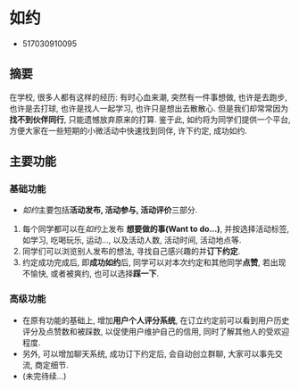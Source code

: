 # 如约

- 517030910095

## 摘要

在学校, 很多人都有这样的经历: 有时心血来潮, 突然有一件事想做, 也许是去跑步, 也许是去打球, 也许是找人一起学习, 也许只是想出去散散心. 但是我们却常常因为**找不到伙伴同行**, 只能遗憾放弃原来的打算. 鉴于此, 如约将为同学们提供一个平台,  方便大家在一些短期的小微活动中快速找到同伴, 许下约定, 成功如约.

## 主要功能

### 基础功能

- *如约*主要包括**活动发布, 活动参与, 活动评价**三部分.

1. 每个同学都可以在*如约*上发布 **想要做的事(Want to do...)**, 并按选择活动标签, 如学习, 吃喝玩乐, 运动..., 以及活动人数, 活动时间, 活动地点等. 
2. 同学们可以浏览别人发布的想法, 寻找自己感兴趣的并**订下约定**.
3. 约定成功完成后, 即**成功如约**后, 同学可以对本次约定和其他同学**点赞**, 若出现不愉快, 或者被爽约, 也可以选择**踩一下**.

### 高级功能

- 在原有功能的基础上, 增加**用户个人评分系统**, 在订立约定前可以看到用户历史评分及点赞数和被踩数, 以促使用户维护自己的信用, 同时了解其他人的受欢迎程度.
- 另外, 可以增加聊天系统, 成功订下约定后, 会自动创立群聊, 大家可以事先交流, 商定细节.
- (未完待续...)

